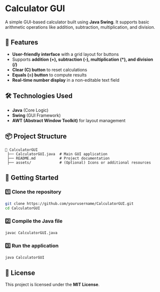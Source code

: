 # Calculator GUI 

A simple GUI-based calculator built using **Java Swing**. It supports basic arithmetic operations like addition, subtraction, multiplication, and division.  

## 📌 Features  
- **User-friendly interface** with a grid layout for buttons  
- Supports **addition (+), subtraction (-), multiplication (*), and division (/)**  
- **Clear (C) button** to reset calculations  
- **Equals (=) button** to compute results  
- **Real-time number display** in a non-editable text field  

## 🛠️ Technologies Used  
- **Java** (Core Logic)  
- **Swing** (GUI Framework)  
- **AWT (Abstract Window Toolkit)** for layout management  

## 📦 Project Structure  
```
📂 CalculatorGUI
 ├── CalculatorGUI.java  # Main GUI application
 ├── README.md           # Project documentation
 ├── assets/             # (Optional) Icons or additional resources
```

## 🚀 Getting Started  
### 1️⃣ Clone the repository  
```sh
git clone https://github.com/yourusername/CalculatorGUI.git
cd CalculatorGUI
```
### 2️⃣ Compile the Java file  
```sh
javac CalculatorGUI.java
```
### 3️⃣ Run the application  
```sh
java CalculatorGUI
```

## 📜 License  
This project is licensed under the **MIT License**.
